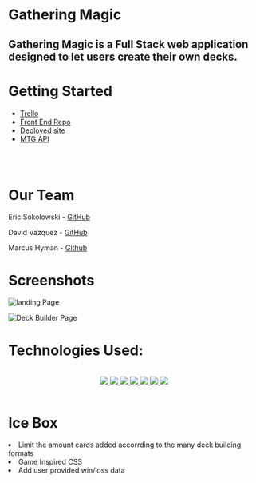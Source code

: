 # Gathering Magic

## Gathering Magic is a Full Stack web application designed to let users create their own decks.



# Getting Started 
* [Trello](https://trello.com/b/2cbArLBF/gatheringmana)
* [Front End Repo](https://github.com/EricSokolowski/gathering-mana-front-end)
* [Deployed site](https://gathering-magic.netlify.app/)
* [MTG API](https://docs.magicthegathering.io/)
 <br>
 <br>

# Our Team

Eric Sokolowski - [GitHub](https://github.com/EricSokolowski)

David Vazquez - [GitHub](https://github.com/IPREM1ERI)

Marcus Hyman - [Github](https://github.com/hymanrcus)

# Screenshots

![landing Page](public/GathMagic-Landing.png)

![Deck Builder Page](public/GathMagic-DeckBuild.png)

# Technologies Used:


<div align ="center">
<br>
<a href="#"><img src="https://img.shields.io/badge/Visual%20Studio-5C2D91.svg?style=for-the-badge&logo=visual-studio&logoColor=white" /> </a>
<a href="#"><img src="https://img.shields.io/badge/html5-%23E34F26.svg?style=for-the-badge&logo=html5&logoColor=white" />  </a>
<a href ="#"><img src="https://img.shields.io/badge/javascript-%23323330.svg?style=for-the-badge&logo=javascript&logoColor=%23F7DF1E" />  </a>
<a href="#"><img src="https://img.shields.io/badge/css3-%231572B6.svg?style=for-the-badge&logo=css3&logoColor=white" />  </a>
<a href="#"><img src="https://img.shields.io/badge/express.js-%23404d59.svg?style=for-the-badge&logo=express&logoColor=%2361DAFB"> </a>
<a href="#"><img src="https://img.shields.io/badge/MongoDB-%234ea94b.svg?style=for-the-badge&logo=mongodb&logoColor=white"> </a>
<a href="#"><img src="https://img.shields.io/badge/react-%23323330.svg?style=for-the-badge&logo=react&logoColor=white"> </a>
<br>
</div>
<br>


# Ice Box
<li>Limit the amount cards added accorrding to the many deck building formats
<li>Game Inspired CSS
<li>Add user provided win/loss data






